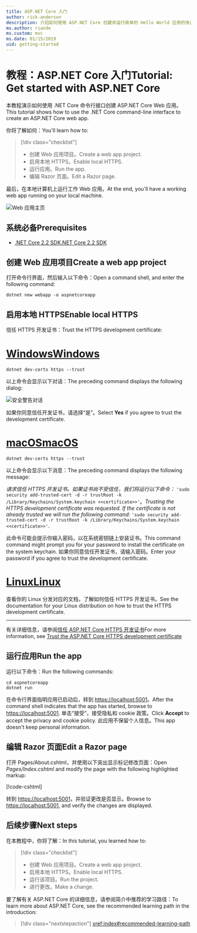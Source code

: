 ```yaml
---
title: ASP.NET Core 入门
author: rick-anderson
description: 介绍如何使用 ASP.NET Core 创建并运行简单的 Hello World 应用的快速教程。
ms.author: riande
ms.custom: mvc
ms.date: 01/15/2019
uid: getting-started
---
```

# <a name="tutorial-get-started-with-aspnet-core"></a><span data-ttu-id="7d58b-103">教程：ASP.NET Core 入门</span><span class="sxs-lookup"><span data-stu-id="7d58b-103">Tutorial: Get started with ASP.NET Core</span></span>

<span data-ttu-id="7d58b-104">本教程演示如何使用 .NET Core 命令行接口创建 ASP.NET Core Web 应用。</span><span class="sxs-lookup"><span data-stu-id="7d58b-104">This tutorial shows how to use the .NET Core command-line interface to create an ASP.NET Core web app.</span></span>

<span data-ttu-id="7d58b-105">你将了解如何：</span><span class="sxs-lookup"><span data-stu-id="7d58b-105">You'll learn how to:</span></span>

> [!div class="checklist"]
> * <span data-ttu-id="7d58b-106">创建 Web 应用项目。</span><span class="sxs-lookup"><span data-stu-id="7d58b-106">Create a web app project.</span></span>
> * <span data-ttu-id="7d58b-107">启用本地 HTTPS。</span><span class="sxs-lookup"><span data-stu-id="7d58b-107">Enable local HTTPS.</span></span>
> * <span data-ttu-id="7d58b-108">运行应用。</span><span class="sxs-lookup"><span data-stu-id="7d58b-108">Run the app.</span></span>
> * <span data-ttu-id="7d58b-109">编辑 Razor 页面。</span><span class="sxs-lookup"><span data-stu-id="7d58b-109">Edit a Razor page.</span></span>

<span data-ttu-id="7d58b-110">最后，在本地计算机上运行工作 Web 应用。</span><span class="sxs-lookup"><span data-stu-id="7d58b-110">At the end, you'll have a working web app running on your local machine.</span></span>

![Web 应用主页](_static/home-page.png)

## <a name="prerequisites"></a><span data-ttu-id="7d58b-112">系统必备</span><span class="sxs-lookup"><span data-stu-id="7d58b-112">Prerequisites</span></span>

* [<span data-ttu-id="7d58b-113">.NET Core 2.2 SDK</span><span class="sxs-lookup"><span data-stu-id="7d58b-113">.NET Core 2.2 SDK</span></span>](https://www.microsoft.com/net/download/all)

## <a name="create-a-web-app-project"></a><span data-ttu-id="7d58b-114">创建 Web 应用项目</span><span class="sxs-lookup"><span data-stu-id="7d58b-114">Create a web app project</span></span>

<span data-ttu-id="7d58b-115">打开命令行界面，然后输入以下命令：</span><span class="sxs-lookup"><span data-stu-id="7d58b-115">Open a command shell, and enter the following command:</span></span>

```console
dotnet new webapp -o aspnetcoreapp
```

## <a name="enable-local-https"></a><span data-ttu-id="7d58b-116">启用本地 HTTPS</span><span class="sxs-lookup"><span data-stu-id="7d58b-116">Enable local HTTPS</span></span>

<span data-ttu-id="7d58b-117">信任 HTTPS 开发证书：</span><span class="sxs-lookup"><span data-stu-id="7d58b-117">Trust the HTTPS development certificate:</span></span>

# <a name="windowstabwindows"></a>[<span data-ttu-id="7d58b-118">Windows</span><span class="sxs-lookup"><span data-stu-id="7d58b-118">Windows</span></span>](#tab/windows)

```console
dotnet dev-certs https --trust
```

<span data-ttu-id="7d58b-119">以上命令会显示以下对话：</span><span class="sxs-lookup"><span data-stu-id="7d58b-119">The preceding command displays the following dialog:</span></span>

![安全警告对话](~/getting-started/_static/cert.png)

<span data-ttu-id="7d58b-121">如果你同意信任开发证书，请选择“是”。</span><span class="sxs-lookup"><span data-stu-id="7d58b-121">Select **Yes** if you agree to trust the development certificate.</span></span>

# <a name="macostabmacos"></a>[<span data-ttu-id="7d58b-122">macOS</span><span class="sxs-lookup"><span data-stu-id="7d58b-122">macOS</span></span>](#tab/macos)

```console
dotnet dev-certs https --trust
```

<span data-ttu-id="7d58b-123">以上命令会显示以下消息：</span><span class="sxs-lookup"><span data-stu-id="7d58b-123">The preceding command displays the following message:</span></span>

<span data-ttu-id="7d58b-124">*请求信任 HTTPS 开发证书。如果证书尚不受信任，我们将运行以下命令：* `'sudo security add-trusted-cert -d -r trustRoot -k /Library/Keychains/System.keychain <<certificate>>'`。</span><span class="sxs-lookup"><span data-stu-id="7d58b-124">*Trusting the HTTPS development certificate was requested. If the certificate is not already trusted we will run the following command:* `'sudo security add-trusted-cert -d -r trustRoot -k /Library/Keychains/System.keychain <<certificate>>'`.</span></span>
 
<span data-ttu-id="7d58b-125">此命令可能会提示你输入密码，以在系统密钥链上安装证书。</span><span class="sxs-lookup"><span data-stu-id="7d58b-125">This command command might prompt you for your password to install the certificate on the system keychain.</span></span> <span data-ttu-id="7d58b-126">如果你同意信任开发证书，请输入密码。</span><span class="sxs-lookup"><span data-stu-id="7d58b-126">Enter your password if you agree to trust the development certificate.</span></span>

# <a name="linuxtablinux"></a>[<span data-ttu-id="7d58b-127">Linux</span><span class="sxs-lookup"><span data-stu-id="7d58b-127">Linux</span></span>](#tab/linux)

<span data-ttu-id="7d58b-128">查看你的 Linux 分发对应的文档，了解如何信任 HTTPS 开发证书。</span><span class="sxs-lookup"><span data-stu-id="7d58b-128">See the documentation for your Linux distribution on how to trust the HTTPS development certificate.</span></span>

---

<span data-ttu-id="7d58b-129">有关详细信息，请参阅[信任 ASP.NET Core HTTPS 开发证书](xref:security/enforcing-ssl#trust-the-aspnet-core-https-development-certificate-on-windows-and-macos)</span><span class="sxs-lookup"><span data-stu-id="7d58b-129">For more information, see [Trust the ASP.NET Core HTTPS development certificate](xref:security/enforcing-ssl#trust-the-aspnet-core-https-development-certificate-on-windows-and-macos)</span></span>

## <a name="run-the-app"></a><span data-ttu-id="7d58b-130">运行应用</span><span class="sxs-lookup"><span data-stu-id="7d58b-130">Run the app</span></span>

<span data-ttu-id="7d58b-131">运行以下命令：</span><span class="sxs-lookup"><span data-stu-id="7d58b-131">Run the following commands:</span></span>

```console
cd aspnetcoreapp
dotnet run
```

<span data-ttu-id="7d58b-132">在命令行界面指明应用已启动后，转到 [https://localhost:5001](https://localhost:5001)。</span><span class="sxs-lookup"><span data-stu-id="7d58b-132">After the command shell indicates that the app has started, browse to [https://localhost:5001](https://localhost:5001).</span></span> <span data-ttu-id="7d58b-133">单击“接受”，接受隐私和 cookie 政策。</span><span class="sxs-lookup"><span data-stu-id="7d58b-133">Click **Accept** to accept the privacy and cookie policy.</span></span> <span data-ttu-id="7d58b-134">此应用不保留个人信息。</span><span class="sxs-lookup"><span data-stu-id="7d58b-134">This app doesn't keep personal information.</span></span>

## <a name="edit-a-razor-page"></a><span data-ttu-id="7d58b-135">编辑 Razor 页面</span><span class="sxs-lookup"><span data-stu-id="7d58b-135">Edit a Razor page</span></span>

<span data-ttu-id="7d58b-136">打开 Pages/About.cshtml，并使用以下突出显示标记修改页面：</span><span class="sxs-lookup"><span data-stu-id="7d58b-136">Open *Pages/Index.cshtml* and modify the page with the following highlighted markup:</span></span>

[!code-cshtml[](sample/index.cshtml?highlight=9)]

<span data-ttu-id="7d58b-137">转到 [https://localhost:5001](https://localhost:5001)，并验证更改是否显示。</span><span class="sxs-lookup"><span data-stu-id="7d58b-137">Browse to [https://localhost:5001](https://localhost:5001), and verify the changes are displayed.</span></span>

## <a name="next-steps"></a><span data-ttu-id="7d58b-138">后续步骤</span><span class="sxs-lookup"><span data-stu-id="7d58b-138">Next steps</span></span>

<span data-ttu-id="7d58b-139">在本教程中，你将了解：</span><span class="sxs-lookup"><span data-stu-id="7d58b-139">In this tutorial, you learned how to:</span></span>

> [!div class="checklist"]
> * <span data-ttu-id="7d58b-140">创建 Web 应用项目。</span><span class="sxs-lookup"><span data-stu-id="7d58b-140">Create a web app project.</span></span>
> * <span data-ttu-id="7d58b-141">启用本地 HTTPS。</span><span class="sxs-lookup"><span data-stu-id="7d58b-141">Enable local HTTPS.</span></span>
> * <span data-ttu-id="7d58b-142">运行该项目。</span><span class="sxs-lookup"><span data-stu-id="7d58b-142">Run the project.</span></span>
> * <span data-ttu-id="7d58b-143">进行更改。</span><span class="sxs-lookup"><span data-stu-id="7d58b-143">Make a change.</span></span>

<span data-ttu-id="7d58b-144">要了解有关 ASP.NET Core 的详细信息，请参阅简介中推荐的学习路径：</span><span class="sxs-lookup"><span data-stu-id="7d58b-144">To learn more about ASP.NET Core, see the recommended learning path in the introduction:</span></span>

> [!div class="nextstepaction"]
> <xref:index#recommended-learning-path>
